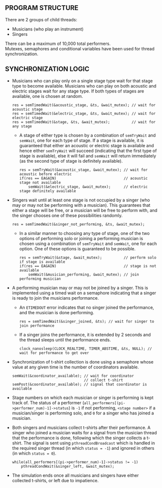 ## PROGRAM STRUCTURE

There are 2 groups of child threads:
- Musicians (who play an instrument)
- Singers

There can be a maximum of 10,000 total performers.  
Mutexes, semaphores and conditional variables have been used for thread synchronization.

## SYNCHRONIZATION LOGIC

- Musicians who can play only on a single stage type wait for that stage type to become available. 
  Musicians who can play on both acoustic and electric stages wait for any stage type. 
  If both types of stages are available, one is chosen at random.
  ```
  res = semTimedWait(&acoustic_stage, &ts, &wait_mutex); // wait for acoustic stage
  res = semTimedWait(&electric_stage, &ts, &wait_mutex); // wait for electric stage
  res = semTimedWait(&stage, &ts, &wait_mutex);          // wait for any stage
  ```

  - A stage of either type is chosen by a combination of ```semTryWait``` and ```semWait```, one for each type of stage.
    If a stage is available, it is guaranteed that either an acoustic or electric stage is available and hence either
    ```semTryWait``` will succeed (indicating that the first type of stage is available), else it will fail 
    and ```semWait``` will return immediately (as the second type of stage is definitely available).
    
    ```
    res = semTryWait(&acoustic_stage, &wait_mutex); // wait for acoustic before electric
    if(res == EAGAIN)                               // acoustic stage not available 
        semWait(&electric_stage, &wait_mutex);      // electric stage definitely available
    ```

- Singers wait until at least one stage is not occupied by a singer (who may or may not be performing with a musician).
  This guarantees that either a stage will be free, or a musician will be free to perform with, and the singer chooses 
  one of these possibilities randomly.
  ```
  res = semTimedWait(&singer_not_performing, &ts, &wait_mutex); 
  ```
  
  - In a similar manner to choosing any type of stage, one of the two options of performing solo or joining a 
    performing musician is chosen using a combination of ```semTryWait``` and ```semWait```, one for each option.
    One of these options is guaranteed to be possible.
    
    ```
    res = semTryWait(&stage, &wait_mutex);          // perform solo if stage is available
    if(res == EAGAIN)                               // stage is not available 
        semWait(&musician_performing, &wait_mutex); // join performing musician
    ```
  
- A performing musician may or may not be joined by a singer. This is implemented using a timed wait on a semaphore 
  indicating that a singer is ready to join the musicians performance. 
  
  - An ```ETIMEDOUT``` error indicates that no singer joined the performance, and the musician is done performing. 
    ```
    res = semTimedWait(&singer_joined, &ts); // wait for singer to join performance
    ```
  
  - If a singer joins the performance, it is extended by 2 seconds and the thread sleeps until the performance ends.
    ```
    clock_nanosleep(CLOCK_REALTIME, TIMER_ABSTIME, &ts, NULL); // wait for performance to get over
    ```

- Synchronization of t-shirt collection is done using a semaphore whose value at any given time is the number of 
  coordinators available. 
  ```
  semWait(&coordinator_available); // wait for coordinator
                                   // collect t-shirt
  semPost(&coordinator_available); // signal that coordinator is available
  ```
  
- Stage numbers on which each musician or singer is performing is kept track of.
  The status of a performer (```all_performers[(pi->performer_num)-1]->status```) is ```-1``` if not performing, 
  ```<stage number>``` if a musician/singer is performing solo, and ```0``` for a singer who has joined a musician.  
  
- Both singers and musicians collect t-shirts after their performance. A singer who joined a musician waits for a 
  signal from the musician thread that the performance is done, following which the singer collects a t-shirt. 
  The signal is sent using ```pthreadCondBroadcast``` which is handled in the required singer thread 
  (in which ```status = -1```) and ignored in others (in which ```status = 0```).
  ```
  while(all_performers[(pi->performer_num)-1]->status != -1)
      pthreadCondWait(&singer_left, &wait_mutex);
  ```
  
- The simulation ends once all musicians and singers have either collected t-shirts, or left due to impatience.
